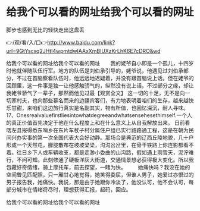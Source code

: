 # 给我个可以看的网址给我个可以看的网址
脚步也感到无比的轻快走出这盘丢

👉/观/看/入/口👉http://www.baidu.com/link?url=9GtYscxq2JHtl4wpmtdwIAAxXmBlUXzKrLhK6E7cDRO&wd

给我个可以看的网址给我个可以看的网址　　我的姥爷自小即是一个孤儿，十四岁时他就伴随队伍行军。地方的队伍是刘伯承引导的，姥爷说，他遇见过刘伯承部分，不过在首脑察看队伍时，他远远地迟疑着，并没有跟首脑说上话。但在姥爷的回顾里，这一件事是独一让他感触骄气的，纵然没有说上话，不过部分之缘，却让我姥爷骄气了一辈子，那然而他见过最【观赏全文】
这一切的十足，无不是向一切家村夫，也向那些慕名而来的边疆宾客们，有力地表明着咱们的生存，越来越快乐甘甜，来咱们这边旅行真实是名副其实，物有所值，也回忆深沉，耐人寻味。
	17、Onesrealvaluefirstliesintowhatdegreeandwhatsensehesethimself.一个人的真正价值首先决定于他在什么程度上和在什么意义上从自我解放出来。
	日前看喀左县报得悉东哨乡在东片车杖子村分属住户组已实行路路通工程，这是在朝为民间兴办实事的第一次全国代表大会好动静。那场合是典范的辽西丘陵地貌，几十户形成一个天然屯，朦胧散布在坡坡梁梁，沟沟岔岔里，在骨干铁路上你连影都看不着。往日乡下人或车辆收支，都是走渺小委曲的山沟路，假如遇上雨雪天，泥泞难行，不问可知。此刻修通了硬板洋灰大街道，交通情景想必获得极大变化。所以我包藏好奇情绪，骑上摩托车，前去探望，一睹为快。
　　她痛快吗？我没在她的空间瞥见匹配照，只一厢甘心地觉得，她笑得委屈，但谁人男子，她爱过亦恨过的男子报告我，她痛快。我说，那是由于她跟你冷淡了，他没认可，他不会认可，每部分城市在情绪将尽时，理想获得汇报，起码，回应。

给我个可以看的网址给我个可以看的网址
